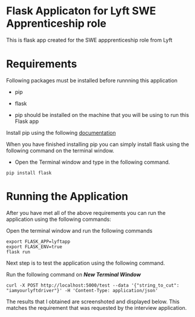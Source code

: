 # Flask Applicaton for Lyft SWE Apprenticeship role

This is flask app created for the SWE appprenticeship role  from Lyft

# Requirements

Following packages must be installed before runnning this application

- pip
- flask 

 - pip should be installed on the machine that you will be using to run this Flask app
 
 Install pip using the following [documentation](https://pip.pypa.io/en/stable/installing/)
 
 When you have finished installing pip you can simply install flask using the following command on the terminal window.
 
 - Open the Terminal window and type in the following command. 
 
 ```
 pip install flask 
 ```
 

# Running the Application

After you have met all of the above requirements you can run the application using the following commands:

Open the terminal window and run the following commands 

```
export FLASK_APP=lyftapp
export FLASK_ENV=true
flask run
```

Next step is to test the application using the following command. 

Run the following command on ***New Terminal Window***

```
curl -X POST http://localhost:5000/test --data '{"string_to_cut": "iamyourlyftdriver"}' -H 'Content-Type: application/json'
```

The results that I obtained are screenshoted and displayed below. This matches the requirement that was requested by the interview application. 


